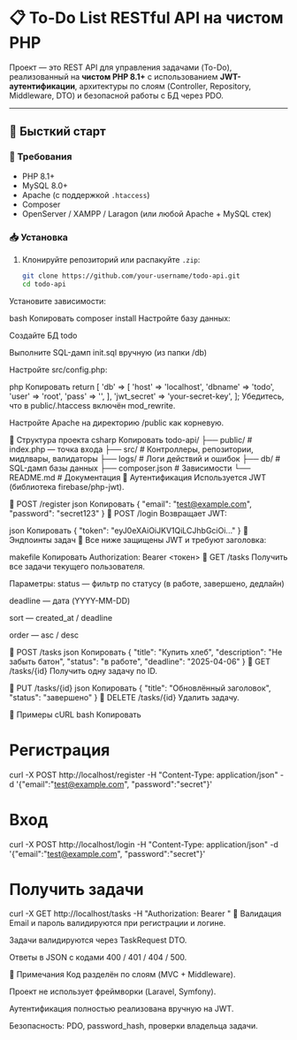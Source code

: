 # 📋 To-Do List RESTful API на чистом PHP

Проект — это REST API для управления задачами (To-Do), реализованный на **чистом PHP 8.1+** с использованием **JWT-аутентификации**, архитектуры по слоям (Controller, Repository, Middleware, DTO) и безопасной работы с БД через PDO.

---

## 🚀 Бысткий старт

### 🔧 Требования

- PHP 8.1+
- MySQL 8.0+
- Apache (с поддержкой `.htaccess`)
- Composer
- OpenServer / XAMPP / Laragon (или любой Apache + MySQL стек)

### 📥 Установка

1. Клонируйте репозиторий или распакуйте `.zip`:
   ```bash
   git clone https://github.com/your-username/todo-api.git
   cd todo-api
Установите зависимости:

bash
Копировать
composer install
Настройте базу данных:

Создайте БД todo

Выполните SQL-дамп init.sql вручную (из папки /db)

Настройте src/config.php:

php
Копировать
return [
    'db' => [
        'host' => 'localhost',
        'dbname' => 'todo',
        'user' => 'root',
        'pass' => '',
    ],
    'jwt_secret' => 'your-secret-key',
];
Убедитесь, что в public/.htaccess включён mod_rewrite.

Настройте Apache на директорию /public как корневую.

📁 Структура проекта
csharp
Копировать
todo-api/
├── public/         # index.php — точка входа
├── src/            # Контроллеры, репозитории, мидлвары, валидаторы
├── logs/           # Логи действий и ошибок
├── db/             # SQL-дамп базы данных
├── composer.json   # Зависимости
└── README.md       # Документация
🔐 Аутентификация
Используется JWT (библиотека firebase/php-jwt).

🔹 POST /register
json
Копировать
{
  "email": "test@example.com",
  "password": "secret123"
}
🔹 POST /login
Возвращает JWT:

json
Копировать
{
  "token": "eyJ0eXAiOiJKV1QiLCJhbGciOi..."
}
📌 Эндпоинты задач
🛑 Все ниже защищены JWT и требуют заголовка:

makefile
Копировать
Authorization: Bearer <токен>
🔹 GET /tasks
Получить все задачи текущего пользователя.

Параметры:
status — фильтр по статусу (в работе, завершено, дедлайн)

deadline — дата (YYYY-MM-DD)

sort — created_at / deadline

order — asc / desc

🔹 POST /tasks
json
Копировать
{
  "title": "Купить хлеб",
  "description": "Не забыть батон",
  "status": "в работе",
  "deadline": "2025-04-06"
}
🔹 GET /tasks/{id}
Получить одну задачу по ID.

🔹 PUT /tasks/{id}
json
Копировать
{
  "title": "Обновлённый заголовок",
  "status": "завершено"
}
🔹 DELETE /tasks/{id}
Удалить задачу.

📎 Примеры cURL
bash
Копировать
# Регистрация
curl -X POST http://localhost/register -H "Content-Type: application/json" -d '{"email":"test@example.com", "password":"secret"}'

# Вход
curl -X POST http://localhost/login -H "Content-Type: application/json" -d '{"email":"test@example.com", "password":"secret"}'

# Получить задачи
curl -X GET http://localhost/tasks -H "Authorization: Bearer <your-token>"
🧪 Валидация
Email и пароль валидируются при регистрации и логине.

Задачи валидируются через TaskRequest DTO.

Ответы в JSON с кодами 400 / 401 / 404 / 500.

📒 Примечания
Код разделён по слоям (MVC + Middleware).

Проект не использует фреймворки (Laravel, Symfony).

Аутентификация полностью реализована вручную на JWT.

Безопасность: PDO, password_hash, проверки владельца задачи.

